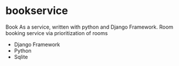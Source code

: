 # bookservice
Book As a service, written with python and Django Framework. Room booking service via prioritization of rooms 

- Django Framework
- Python
- Sqlite
